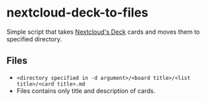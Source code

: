 # nextcloud-deck-to-files
Simple script that takes [Nextcloud's Deck]() cards and moves them to specified directory.

## Files
- `<directory specified in -d argument>/<board title>/<list title>/<card title>.md`
- Files contains only title and description of cards.
